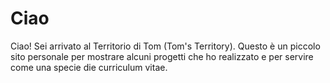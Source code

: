 # Ciao

Ciao! Sei arrivato al Territorio di Tom (Tom's Territory). Questo è un piccolo sito personale per mostrare alcuni progetti che ho realizzato e per servire come una specie die curriculum vitae.
